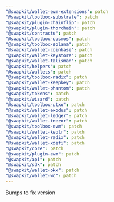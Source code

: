 ```yaml
---
"@swapkit/wallet-evm-extensions": patch
"@swapkit/toolbox-substrate": patch
"@swapkit/plugin-chainflip": patch
"@swapkit/plugin-thorchain": patch
"@swapkit/contracts": patch
"@swapkit/toolbox-cosmos": patch
"@swapkit/toolbox-solana": patch
"@swapkit/wallet-coinbase": patch
"@swapkit/wallet-keystore": patch
"@swapkit/wallet-talisman": patch
"@swapkit/helpers": patch
"@swapkit/wallets": patch
"@swapkit/toolbox-radix": patch
"@swapkit/wallet-keepkey": patch
"@swapkit/wallet-phantom": patch
"@swapkit/tokens": patch
"@swapkit/wizard": patch
"@swapkit/toolbox-utxo": patch
"@swapkit/wallet-exodus": patch
"@swapkit/wallet-ledger": patch
"@swapkit/wallet-trezor": patch
"@swapkit/toolbox-evm": patch
"@swapkit/wallet-keplr": patch
"@swapkit/wallet-radix": patch
"@swapkit/wallet-xdefi": patch
"@swapkit/core": patch
"@swapkit/plugin-evm": patch
"@swapkit/api": patch
"@swapkit/sdk": patch
"@swapkit/wallet-okx": patch
"@swapkit/wallet-wc": patch
---
```


Bumps to fix version

